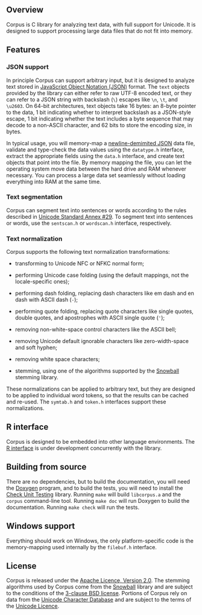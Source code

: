Overview
--------

Corpus is C library for analyzing text data, with full support for Unicode. It
is designed to support processing large data files that do not fit into
memory.


Features
--------

### JSON support

In principle Corpus can support arbitrary input, but it is designed to
analyze text stored in [JavaScript Object Notation (JSON)][json] format. The
`text` objects provided by the library can either refer to raw UTF-8 encoded
text, or they can refer to a JSON string with backslash (`\`) escapes like
`\n`, `\t`, and `\u2603`. On 64-bit architectures, text objects take 16 bytes:
an 8-byte pointer to the data, 1 bit indicating whether to interpret backslash
as a JSON-style escape, 1 bit indicating whether the text includes a byte
sequence that may decode to a non-ASCII character, and 62 bits to store the
encoding size, in bytes.

In typical usage, you will memory-map a [newline-demimited JSON][ndjson]
data file, validate and type-check the data values using the `datatype.h`
interface, extract the appropriate fields using the `data.h` interface, and
create text objects that point into the file. By memory mapping the file,
you can let the operating system move data between the hard drive and RAM
whenever necessary.  You can process a large data set seamlessly without
loading everything into RAM at the same time.


### Text segmentation

Corpus can segment text into sentences or words according to the rules
described in [Unicode Standard Annex #29][segmentation]. To segment text
into sentences or words, use the `sentscan.h` or `wordscan.h` interface,
respectively.


### Text normalization

Corpus supports the following text normalization transformations:

 + transforming to Unicode NFC or NFKC normal form;

 + performing Unicode case folding (using the default mappings, not
   the locale-specific ones);

 + performing dash folding, replacing dash characters like em dash
   and en dash with ASCII dash (`-`);

 + performing quote folding, replacing quote characters like single
   quotes, double quotes, and apostrophes with ASCII single quote (`'`);

 + removing non-white-space control characters like the ASCII bell;

 + removing Unicode default ignorable characters like zero-width-space
   and soft hyphen;

 + removing white space characters;

 + stemming, using one of the algorithms supported by the [Snowball][snowball]
   stemming library.

These normalizations can be applied to arbitrary text, but they are designed
to be applied to individual word tokens, so that the results can be cached
and re-used. The `symtab.h` and `token.h` interfaces support these
normalizations.


R interface
-----------

Corpus is designed to be embedded into other language environments. The
[R interface][rcorpus] is under development concurrently with the library.



Building from source
--------------------

There are no dependencies, but to build the documentation, you will need the
[Doxygen][doxygen] program, and to build the tests, you will need
to install the [Check Unit Testing][check] library. Running `make` will
build `libcorpus.a` and the `corpus` command-line tool. Running `make doc`
will run Doxygen to build the documentation. Running `make check` will
run the tests.


Windows support
---------------

Everything should work on Windows, the only platform-specific code is the
memory-mapping used internally by the `filebuf.h` interface.


License
-------

Corpus is released under the [Apache Licence, Version 2.0][apache]. The
stemming algorithms used by Corpus come from the [Snowball][snowball]
library and are subject to the conditions of the
[3-clause BSD license][snowball-lic]. Portions of Corpus rely on data
from the [Unicode Character Database][ucd] and are
subject to the terms of the [Unicode Licence][unicode].


[apache]: https://www.apache.org/licenses/LICENSE-2.0.html
[check]: https://libcheck.github.io/check/
[doxygen]: http://www.stack.nl/~dimitri/doxygen/
[json]: http://www.json.org/
[ndjson]: http://ndjson.org/
[rcorpus]: https://github.com/patperry/r-corpus
[segmentation]: http://unicode.org/reports/tr29/
[snowball]: http://snowballstem.org/
[snowball-lic]: http://snowballstem.org/license.html
[ucd]: http://unicode.org/ucd/
[unicode]: http://www.unicode.org/copyright.html#License
